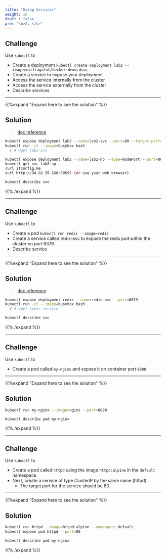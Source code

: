 ```yaml
---
title: "Using Services"
weight: 10
draft : false
pre: "<b>A. </b>"
---
```


## Challenge

Use `kubectl` to

- Create a deployment `kubectl create deployment lab2 --image=sirfragalot/docker-demo:dcus`
- Create a service to expose your deployment    
- Access the service internally from the cluster
- Access the service externally from the cluster
- Describe services

---
{{%expand "Expand here to see the solution" %}}

## Solution

> [doc reference](https://kubernetes.io/docs/concepts/services-networking/connect-applications-service/)

```bash
kubectl expose deployment lab2 --name=lab2-svc --port=80 --target-port=8080
kubectl run -it --image=busybox bash
  / # wget lab2-svc

kubectl expose deployment lab2 --name=lab2-np --type=NodePort --port=8080
kubectl get svc lab2-np
curl ifconfig.me
curl http://34.82.35.166:30595 (or use your web browser)

kubectl describe svc
```

{{% /expand %}}

---

## Challenge

Use `kubectl` to

- Create a pod `kubectl run redis --image=redis`
- Create a service called redis-svc to expose the redis pod within the cluster on port 6379    
- Describe service

---
{{%expand "Expand here to see the solution" %}}

## Solution

> [doc reference](https://kubernetes.io/docs/concepts/services-networking/connect-applications-service/)

```bash
kubectl expose deployment redis --name=redis-svc --port=6379 
kubectl run -it --image=busybox bash
  / # wget redis-service

kubectl describe svc
```

{{% /expand %}}

---

## Challenge

Use `kubectl` to

- Create a pod called `my-nginx` and expose it on container port `8080`. 

---

{{%expand "Expand here to see the solution" %}}

## Solution

```bash
kubectl run my-nginx --image=nginx --port=8080

kubectl describe pod my-nginx
```

{{% /expand %}}

---

## Challenge

Use `kubectl` to

- Create a pod called `httpd` using the image `httpd:alpine` in the `default` namespace. 
- Next, create a service of type ClusterIP by the same name (httpd). 
  - The target port for the service should be 80. 

---

{{%expand "Expand here to see the solution" %}}

## Solution

```bash
kubectl run httpd --image=httpd:alpine --namespace default
kubectl expose pod httpd --port=80

kubectl describe pod my-nginx
```

{{% /expand %}}

